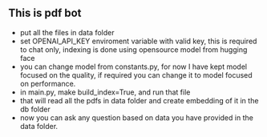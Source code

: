 ## This is pdf bot

- put all the files in data folder
- set OPENAI_API_KEY enviroment variable with valid key, this is required to chat only, indexing is done using opensource model from hugging face
- you can change model from constants.py, for now I have kept model focused on the quality, if required you can change it to model focused on performance.
- in main.py, make build_index=True, and run that file
- that will read all the pdfs in data folder and create embedding of it in the db folder
- now you can ask any question based on data you have provided in the data folder.